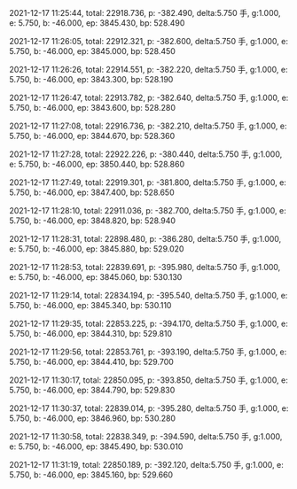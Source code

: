 2021-12-17 11:25:44, total: 22918.736, p: -382.490, delta:5.750 手, g:1.000, e: 5.750, b: -46.000, ep: 3845.430, bp: 528.490

2021-12-17 11:26:05, total: 22912.321, p: -382.600, delta:5.750 手, g:1.000, e: 5.750, b: -46.000, ep: 3845.000, bp: 528.450

2021-12-17 11:26:26, total: 22914.551, p: -382.220, delta:5.750 手, g:1.000, e: 5.750, b: -46.000, ep: 3843.300, bp: 528.190

2021-12-17 11:26:47, total: 22913.782, p: -382.640, delta:5.750 手, g:1.000, e: 5.750, b: -46.000, ep: 3843.600, bp: 528.280

2021-12-17 11:27:08, total: 22916.736, p: -382.210, delta:5.750 手, g:1.000, e: 5.750, b: -46.000, ep: 3844.670, bp: 528.360

2021-12-17 11:27:28, total: 22922.226, p: -380.440, delta:5.750 手, g:1.000, e: 5.750, b: -46.000, ep: 3850.440, bp: 528.860

2021-12-17 11:27:49, total: 22919.301, p: -381.800, delta:5.750 手, g:1.000, e: 5.750, b: -46.000, ep: 3847.400, bp: 528.650

2021-12-17 11:28:10, total: 22911.036, p: -382.700, delta:5.750 手, g:1.000, e: 5.750, b: -46.000, ep: 3848.820, bp: 528.940

2021-12-17 11:28:31, total: 22898.480, p: -386.280, delta:5.750 手, g:1.000, e: 5.750, b: -46.000, ep: 3845.880, bp: 529.020

2021-12-17 11:28:53, total: 22839.691, p: -395.980, delta:5.750 手, g:1.000, e: 5.750, b: -46.000, ep: 3845.060, bp: 530.130

2021-12-17 11:29:14, total: 22834.194, p: -395.540, delta:5.750 手, g:1.000, e: 5.750, b: -46.000, ep: 3845.340, bp: 530.110

2021-12-17 11:29:35, total: 22853.225, p: -394.170, delta:5.750 手, g:1.000, e: 5.750, b: -46.000, ep: 3844.310, bp: 529.810

2021-12-17 11:29:56, total: 22853.761, p: -393.190, delta:5.750 手, g:1.000, e: 5.750, b: -46.000, ep: 3844.410, bp: 529.700

2021-12-17 11:30:17, total: 22850.095, p: -393.850, delta:5.750 手, g:1.000, e: 5.750, b: -46.000, ep: 3844.790, bp: 529.830

2021-12-17 11:30:37, total: 22839.014, p: -395.280, delta:5.750 手, g:1.000, e: 5.750, b: -46.000, ep: 3846.960, bp: 530.280

2021-12-17 11:30:58, total: 22838.349, p: -394.590, delta:5.750 手, g:1.000, e: 5.750, b: -46.000, ep: 3845.490, bp: 530.010

2021-12-17 11:31:19, total: 22850.189, p: -392.120, delta:5.750 手, g:1.000, e: 5.750, b: -46.000, ep: 3845.160, bp: 529.660